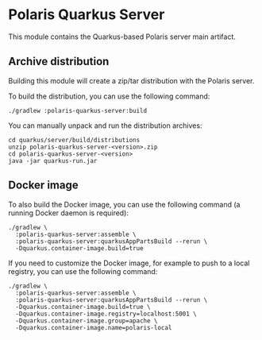 <!--
  Licensed to the Apache Software Foundation (ASF) under one
  or more contributor license agreements.  See the NOTICE file
  distributed with this work for additional information
  regarding copyright ownership.  The ASF licenses this file
  to you under the Apache License, Version 2.0 (the
  "License"); you may not use this file except in compliance
  with the License.  You may obtain a copy of the License at
 
   http://www.apache.org/licenses/LICENSE-2.0
 
  Unless required by applicable law or agreed to in writing,
  software distributed under the License is distributed on an
  "AS IS" BASIS, WITHOUT WARRANTIES OR CONDITIONS OF ANY
  KIND, either express or implied.  See the License for the
  specific language governing permissions and limitations
  under the License.
-->

# Polaris Quarkus Server

This module contains the Quarkus-based Polaris server main artifact.

## Archive distribution

Building this module will create a zip/tar distribution with the Polaris server.

To build the distribution, you can use the following command:

```shell
./gradlew :polaris-quarkus-server:build
```

You can manually unpack and run the distribution archives:

```shell
cd quarkus/server/build/distributions
unzip polaris-quarkus-server-<version>.zip
cd polaris-quarkus-server-<version>
java -jar quarkus-run.jar
```

## Docker image

To also build the Docker image, you can use the following command (a running Docker daemon is
required):

```shell
./gradlew \
  :polaris-quarkus-server:assemble \
  :polaris-quarkus-server:quarkusAppPartsBuild --rerun \
  -Dquarkus.container-image.build=true
```

If you need to customize the Docker image, for example to push to a local registry, you can use the
following command:

```shell
./gradlew \
  :polaris-quarkus-server:assemble \
  :polaris-quarkus-server:quarkusAppPartsBuild --rerun \
  -Dquarkus.container-image.build=true \
  -Dquarkus.container-image.registry=localhost:5001 \
  -Dquarkus.container-image.group=apache \
  -Dquarkus.container-image.name=polaris-local
```
